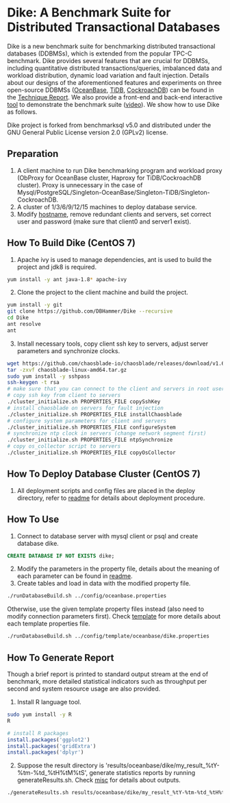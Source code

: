 # Dike: A Benchmark Suite for Distributed Transactional Databases
Dike is a new benchmark suite for benchmarking distributed transactional databases (DDBMSs), which is extended from the popular TPC-C benchmark. Dike provides several features that are crucial for DDBMSs, including quantitative distributed transactions/queries, imbalanced data and workload distribution, dynamic load variation and fault injection. Details about our designs of the aforementioned features and experiments on three open-source DDBMSs ([OceanBase](https://www.oceanbase.com/), [TiDB](https://docs.pingcap.com/zh/tidb/stable), [CockroachDB](https://www.cockroachlabs.com/)) can be found in the [Technique Report](./doc/report/Technique_Report.pdf). We also provide a front-end and back-end interactive [tool](./dike-demo/) to demonstrate the benchmark suite ([video](./doc/demo/dike.mp4)). We show how to use Dike as follows.

Dike project is forked from benchmarksql v5.0 and distributed under the GNU General Public License version 2.0 (GPLv2) license. 

## Preparation
1. A client machine to run Dike benchmarking program and workload proxy (ObProxy for OceanBase cluster, Haproxy for TiDB/CockroachDB cluster). Proxy is unnecessary in the case of Mysql/PostgreSQL/Singleton-OceanBase/Singleton-TiDB/Singleton-CockroachDB. 
2. A cluster of 1/3/6/9/12/15 machines to deploy database service. 
3. Modify [hostname](run/hostname.txt), remove redundant clients and servers, set correct user and password (make sure that client0 and server1 exist).

## How To Build Dike (CentOS 7)
1. Apache ivy is used to manage dependencies, ant is used to build the project and jdk8 is required.
```bash
yum install -y ant java-1.8* apache-ivy
```
2. Clone the project to the client machine and build the project.
```bash
yum install -y git
git clone https://github.com/DBHammer/Dike --recursive
cd Dike
ant resolve
ant
```
3. Install necessary tools, copy client ssh key to servers, adjust server parameters and synchronize clocks.
```bash
wget https://github.com/chaosblade-io/chaosblade/releases/download/v1.6.1/chaosblade-linux-amd64.tar.gz
tar -zxvf chaosblade-linux-amd64.tar.gz
sudo yum install -y sshpass
ssh-keygen -t rsa
# make sure that you can connect to the client and servers in root user
# copy ssh key from client to servers
./cluster_initialize.sh PROPERTIES_FILE copySshKey
# install chaosblade on servers for fault injection
./cluster_initialize.sh PROPERTIES_FILE installChaosblade
# configure system parameters for client and servers
./cluster_initialize.sh PROPERTIES_FILE configureSystem
# synchronize ntp clock in servers (change network segment first)
./cluster_initialize.sh PROPERTIES_FILE ntpSynchronize
# copy os_collector script to servers
./cluster_initialize.sh PROPERTIES_FILE copyOsCollector
```

## How To Deploy Database Cluster (CentOS 7)
1. All deployment scripts and config files are placed in the deploy directory, refer to [readme](deploy/readme.md) for details about deployment procedure.

## How To Use
1. Connect to database server with mysql client or psql and create database dike.
```sql
CREATE DATABASE IF NOT EXISTS dike;
```
2. Modify the parameters in the property file, details about the meaning of each parameter can be found in [readme](config/readme.md). 
3. Create tables and load in data with the modified property file.
```bash
./runDatabaseBuild.sh ../config/oceanbase.properties
```
Otherwise, use the given template property files instead (also need to modify connection parameters first). Check [template](config/template/readme.md) for more details about each template properties file.
```bash
./runDatabaseBuild.sh ../config/template/oceanbase/dike.properties
```

## How To Generate Report
Though a brief report is printed to standard output stream at the end of benchmark, more detailed statistical indicators such as throughput per second and system resource usage are also provided.
1. Install R language tool.
```bash
sudo yum install -y R
R
```
```R
# install R packages
install.packages('ggplot2')
install.packages('gridExtra')
install.packages('dplyr')
```
2. Suppose the result directory is 'results/oceanbase/dike/my_result_%tY-%tm-%td_%tH%tM%tS', generate statistics reports by running generateResults.sh. Check [misc](run/misc/readme.md) for details about outputs.
```bash
./generateResults.sh results/oceanbase/dike/my_result_%tY-%tm-%td_%tH%tM%tS
```
